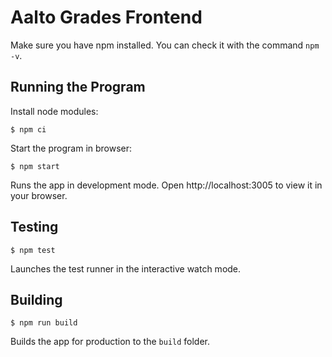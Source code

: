 <!--
SPDX-FileCopyrightText: 2022 The Aalto Grades Developers

SPDX-License-Identifier: MIT
-->

# Aalto Grades Frontend

Make sure you have npm installed. You can check it with the command `npm -v`.

## Running the Program

Install node modules:
```
$ npm ci
```
Start the program in browser:
```
$ npm start
```
Runs the app in development mode. Open http://localhost:3005 to view it in your
browser.

## Testing
```
$ npm test
```
Launches the test runner in the interactive watch mode.

## Building
```
$ npm run build
```
Builds the app for production to the `build` folder.
